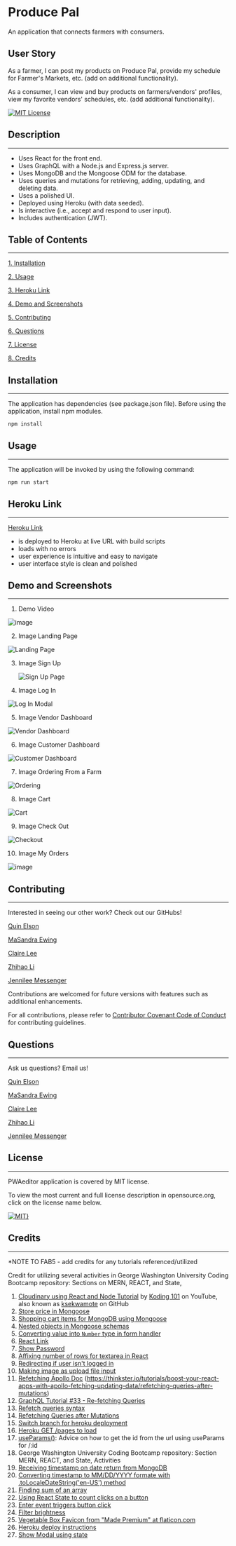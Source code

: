 # Produce Pal
An application that connects farmers with consumers.

## User Story
As a farmer, I can post my products on Produce Pal, provide my schedule for Farmer's Markets, etc. (add on additional functionality).

As a consumer, I can view and buy products on farmers/vendors' profiles, view my favorite vendors' schedules, etc. (add additional functionality).

[![MIT License](https://img.shields.io/badge/License-MIT-blue.svg)](https://opensource.org/licenses/MIT)

## Description
---
- Uses React for the front end. 
- Uses GraphQL with a Node.js and Express.js server.
- Uses MongoDB and the Mongoose ODM for the database.
- Uses queries and mutations for retrieving, adding, updating, and deleting data. 
- Uses a polished UI. 
- Deployed using Heroku (with data seeded).
- Is interactive (i.e., accept and respond to user input).
- Includes authentication (JWT).

## Table of Contents
---
[1. Installation](#installation)

[2. Usage](#usage)

[3. Heroku Link](#heroku-link)

[4. Demo and Screenshots](#demo-and-screenshots)

[5. Contributing](#contributing)

[6. Questions](#questions)

[7. License](#license)

[8. Credits](#credits)

## Installation 
---
The application has dependencies (see package.json file). Before using the application, install npm modules.

```bash
npm install
```
## Usage 
---
The application will be invoked by using the following command:

```bash
npm run start 
```
## Heroku Link
---
[Heroku Link](https://ppt-1.herokuapp.com/) 
* is deployed to Heroku at live URL with build scripts
* loads with no errors
* user experience is intuitive and easy to navigate
* user interface style is clean and polished

 ## Demo and Screenshots 
---
1. Demo Video

![image](https://user-images.githubusercontent.com/116509586/235537542-5d61cd7e-4351-4276-9f4c-02fd1fdba5ac.png)

2. Image Landing Page

![Landing Page](https://user-images.githubusercontent.com/116509586/235537573-856ef742-f9f1-4beb-a964-2f81f015f969.png)

3. Image Sign Up

    ![Sign Up Page](https://user-images.githubusercontent.com/116509586/235537612-e4e397b2-61d7-4cdc-bd82-23efff574dea.png)
    
4. Image Log In

![Log In Modal](https://user-images.githubusercontent.com/116509586/235538626-61d1a041-8128-4da5-8fd4-21563381c118.png)

5. Image  Vendor Dashboard

![Vendor Dashboard](https://user-images.githubusercontent.com/116509586/235538843-2c6177d1-eef7-48f8-8926-fce05d58bcbc.png)

6. Image Customer Dashboard

![Customer Dashboard](https://user-images.githubusercontent.com/116509586/235539006-d8924a62-b344-4a79-a913-7dfe2f9e4313.png)

7. Image Ordering From a Farm

![Ordering](https://user-images.githubusercontent.com/116509586/235539099-071c89b1-0536-4f3f-ad37-d7fc30c642a5.png)

8. Image Cart

![Cart](https://user-images.githubusercontent.com/116509586/235539199-dea6c433-4113-4685-bdae-f33de4c55347.png)

9. Image Check Out

![Checkout](https://user-images.githubusercontent.com/116509586/235539292-89b2e33f-e8e0-4134-a7d3-bc9066bf7fdb.png)

10. Image My Orders

![image](https://user-images.githubusercontent.com/116509586/235539434-b168021d-4d35-4c54-8876-d7d5a4de0585.png)



## Contributing 
---
Interested in seeing our other work? Check out our GitHubs!

[Quin Elson](https://github.com/qelson)

[MaSandra Ewing](https://github.com/mewing0328)

[Claire Lee](https://github.com/leeclaire156)

[Zhihao Li](https://github.com/lzh1990214)

[Jennilee Messenger](https://github.com/JMess87)


Contributions are welcomed for future versions with features such as additional enhancements.

For all contributions, please refer to [Contributor Covenant Code of Conduct](https://www.contributor-covenant.org/version/2/1/code_of_conduct/code_of_conduct.md) for contributing guidelines.

## Questions
---
Ask us questions? Email us!

[Quin Elson](mailto:qelson@protonmail.com)

[MaSandra Ewing](mailto:masandraewing@gmail.com)

[Claire Lee](mailto:lee.claire156@gmail.com)

[Zhihao Li](mailto:zli02@alumni.risd.edu)

[Jennilee Messenger](mailto:jennilee.messenger@gmail.com)

## License 
---
PWAeditor application is covered by MIT license. 

 To view the most current and full license description in opensource.org, click on the license name below.  

 [![MIT}](https://img.shields.io/badge/License-MIT-blue.svg)](https://opensource.org/licenses/MIT)

## Credits
---
*NOTE TO FAB5 - add credits for any tutorials referenced/utilized

Credit for utilizing several activities in George Washington University Coding Bootcamp repository: Sections on MERN, REACT, and State, 

1. [Cloudinary using React and Node Tutorial](https://www.youtube.com/watch?v=3o1Z5N9TeuQ) by [Koding 101](https://www.youtube.com/@koding_101) on YouTube, also known as [ksekwamote](https://github.com/ksekwamote) on GitHub
2. [Store price in Mongoose](https://stackoverflow.com/questions/13304129/how-should-i-store-a-price-in-mongoose)
3. [Shopping cart items for MongoDB using Mongoose](https://copyprogramming.com/howto/insert-online-shopping-cart-items-into-mongodb-using-mongoose)
4. [Nested objects in Mongoose schemas](https://stackoverflow.com/questions/39596625/nested-objects-in-mongoose-schemas)
5. [Converting value into `Number` type in form handler](https://stackoverflow.com/questions/66132421/updating-input-type-number-in-react-form)
6. [React Link](https://reactrouter.com/en/main/components/link-native)
7. [Show Password](https://melvingeorge.me/blog/show-or-hide-password-ability-reactjs)
8. [Affixing number of rows for textarea in React](https://www.pluralsight.com/guides/how-to-use-multiline-text-area-in-reactjs)
9. [Redirecting if user isn't logged in](https://stackoverflow.com/questions/47476186/when-user-is-not-logged-in-redirect-to-login-reactjs)
10. [Making image as upload file input](https://youtu.be/dTFXufTgfOE?t=7418)
11. [Refetching Apollo Doc](https://www.apollographql.com/docs/react/data/queries/#refetching)
(https://thinkster.io/tutorials/boost-your-react-apps-with-apollo-fetching-updating-data/refetching-queries-after-mutations)
12. [GraphQL Tutorial #33 - Re-fetching Queries](https://www.youtube.com/watch?v=07uyIZMqgJM)
13. [Refetch queries syntax](https://stackoverflow.com/questions/72801198/apollo-client-refetch-queries)
14. [Refetching Queries after Mutations](https://thinkster.io/tutorials/boost-your-react-apps-with-apollo-fetching-updating-data/refetching-queries-after-mutations)
15. [Switch branch for heroku deployment](https://stackoverflow.com/questions/21947406/git-push-heroku-master-says-everything-up-to-date-but-the-app-is-not-current)
16. [Heroku GET /pages to load](https://stackoverflow.com/questions/68734723/heroku-cannot-get-any-page)
17. [useParams()](https://stackoverflow.com/questions/57444203/get-id-from-url-in-react-js): Advice on how to get the id from the url using useParams for /:id
18. George Washington University Coding Bootcamp repository: Section MERN, REACT, and State, Activities
19. [Receiving timestamp on date return from MongoDB](https://stackoverflow.com/questions/74724711/mongodb-query-dates-returning-as-string-of-numbers)
20. [Converting timestamp to MM/DD/YYYY formate with .toLocaleDateString('en-US') method](https://bobbyhadz.com/blog/javascript-convert-milliseconds-to-date)
21. [Finding sum of an array](https://reqbin.com/code/javascript/m81eb1ms/javascript-sum-array-example)
22. [Using React State to count clicks on a button](https://github.com/Ebazhanov/click-counter)
23. [Enter event triggers button click](https://stackoverflow.com/questions/4763638/enter-triggers-button-click)
24. [Filter brightness](https://stackoverflow.com/questions/44413690/how-to-put-a-gray-overlay-on-an-image-in-css)
25. [Vegetable Box Favicon from "Made Premium" at flaticon.com](https://www.flaticon.com/free-icon/vegetable-box_6039875?related_id=6039875)
26. [Heroku deploy instructions](https://stackoverflow.com/questions/21947406/git-push-heroku-master-says-everything-up-to-date-but-the-app-is-not-current)
27. [Show Modal using state](https://www.pluralsight.com/guides/how-to-open-and-close-react-bootstrap-modal-programmatically)
